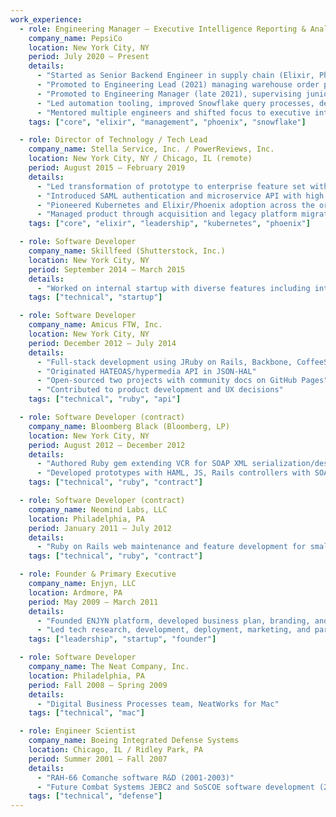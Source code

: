 ```yaml
---
work_experience:
  - role: Engineering Manager – Executive Intelligence Reporting & Analytics Platform
    company_name: PepsiCo
    location: New York City, NY
    period: July 2020 – Present
    details:
      - "Started as Senior Backend Engineer in supply chain (Elixir, Phoenix, GraphQL)"
      - "Promoted to Engineering Lead (2021) managing warehouse order processing"
      - "Promoted to Engineering Manager (late 2021), supervising junior and mid-level engineers"
      - "Led automation tooling, improved Snowflake query processes, developed widely-used internal frameworks"
      - "Mentored multiple engineers and shifted focus to executive intelligence reporting in 2024"
    tags: ["core", "elixir", "management", "phoenix", "snowflake"]

  - role: Director of Technology / Tech Lead
    company_name: Stella Service, Inc. / PowerReviews, Inc.
    location: New York City, NY / Chicago, IL (remote)
    period: August 2015 – February 2019
    details:
      - "Led transformation of prototype to enterprise feature set with hierarchical modeling"
      - "Introduced SAML authentication and microservice API with high uptime"
      - "Pioneered Kubernetes and Elixir/Phoenix adoption across the organization"
      - "Managed product through acquisition and legacy platform migration"
    tags: ["core", "elixir", "leadership", "kubernetes", "phoenix"]

  - role: Software Developer
    company_name: Skillfeed (Shutterstock, Inc.)
    location: New York City, NY
    period: September 2014 – March 2015
    details:
      - "Worked on internal startup with diverse features including internationalization and SEO"
    tags: ["technical", "startup"]

  - role: Software Developer
    company_name: Amicus FTW, Inc.
    location: New York City, NY
    period: December 2012 – July 2014
    details:
      - "Full-stack development using JRuby on Rails, Backbone, CoffeeScript, vanilla JS"
      - "Originated HATEOAS/hypermedia API in JSON-HAL"
      - "Open-sourced two projects with community docs on GitHub Pages"
      - "Contributed to product development and UX decisions"
    tags: ["technical", "ruby", "api"]

  - role: Software Developer (contract)
    company_name: Bloomberg Black (Bloomberg, LP)
    location: New York City, NY
    period: August 2012 – December 2012
    details:
      - "Authored Ruby gem extending VCR for SOAP XML serialization/deserialization"
      - "Developed prototypes with HAML, JS, Rails controllers with SOAP backend"
    tags: ["technical", "ruby", "contract"]

  - role: Software Developer (contract)
    company_name: Neomind Labs, LLC
    location: Philadelphia, PA
    period: January 2011 – July 2012
    details:
      - "Ruby on Rails web maintenance and feature development for small projects"
    tags: ["technical", "ruby", "contract"]

  - role: Founder & Primary Executive
    company_name: Enjyn, LLC
    location: Ardmore, PA
    period: May 2009 – March 2011
    details:
      - "Founded ENJYN platform, developed business plan, branding, and secured seed funding"
      - "Led tech research, development, deployment, marketing, and partnerships"
    tags: ["leadership", "startup", "founder"]

  - role: Software Developer
    company_name: The Neat Company, Inc.
    location: Philadelphia, PA
    period: Fall 2008 – Spring 2009
    details:
      - "Digital Business Processes team, NeatWorks for Mac"
    tags: ["technical", "mac"]

  - role: Engineer Scientist
    company_name: Boeing Integrated Defense Systems
    location: Chicago, IL / Ridley Park, PA
    period: Summer 2001 – Fall 2007
    details:
      - "RAH-66 Comanche software R&D (2001-2003)"
      - "Future Combat Systems JEBC2 and SoSCOE software development (2003-2007)"
    tags: ["technical", "defense"]
---
```

